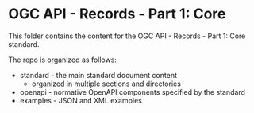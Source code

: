 
# OGC API - Records - Part 1: Core

This folder contains the content for the OGC API - Records - Part 1: Core standard.

The repo is organized as follows:

* standard - the main standard document content
  - organized in multiple sections and directories
* openapi - normative OpenAPI components specified by the standard
* examples - JSON and XML examples
